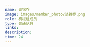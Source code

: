 ```yaml
---
name: 谈锦乔
image: images/member_photo/谈锦乔.png
role: 机械组成员
type: 普通队员
links:
description:
time: 24
---
```

